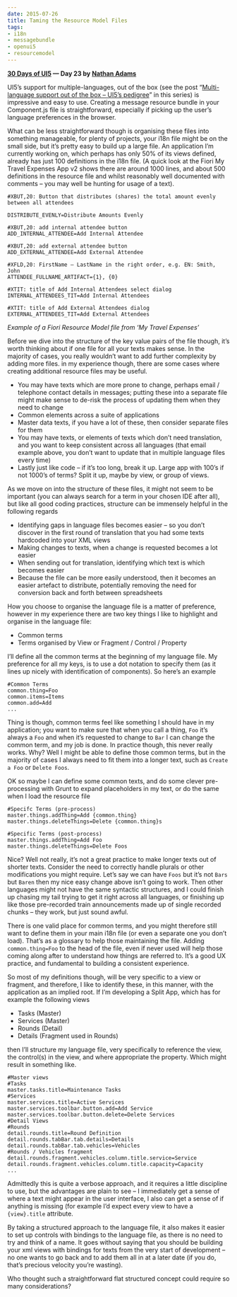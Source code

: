 ```yaml
---
date: 2015-07-26
title: Taming the Resource Model Files
tags:
- i18n
- messagebundle
- openui5
- resourcemodel
---
```


**[30 Days of UI5](/blog/posts/2015/07/04/30-days-of-ui5/) &mdash; Day 23 by [Nathan Adams](http://twitter.com/lxinspc)**

UI5’s support for multiple-languages, out of the box (see the post “[Multi-language support out of the box – UI5’s pedigree](/blog/posts/2015/07/16/multi-language-support-out-of-the-box-ui5s-pedigree/)” in this series) is impressive and easy to use. Creating a message resource bundle in your Component.js file is straightforward, especially if picking up the user’s language preferences in the browser.

What can be less straightforward though is organising these files into something manageable, for plenty of projects, your i18n file might be on the small side, but it’s pretty easy to build up a large file. An application I’m currently working on, which perhaps has only 50% of its views defined, already has just 100 definitions in the i18n file. (A quick look at the Fiori My Travel Expenses App v2 shows there are around 1000 lines, and about 500 definitions in the resource file and whilst reasonably well documented with comments – you may well be hunting for usage of a text).

```
#XBUT,20: Button that distributes (shares) the total amount evenly between all attendees

DISTRIBUTE_EVENLY=Distribute Amounts Evenly

#XBUT,20: add internal attendee button  
ADD_INTERNAL_ATTENDEE=Add Internal Attendee

#XBUT,20: add external attendee button  
ADD_EXTERNAL_ATTENDEE=Add External Attendee

#XFLD,20: FirstName – LastName in the right order, e.g. EN: Smith, John  
ATTENDEE_FULLNAME_ARTIFACT={1}, {0}

#XTIT: title of Add Internal Attendees select dialog  
INTERNAL_ATTENDEES_TIT=Add Internal Attendees

#XTIT: title of Add External Attendees dialog  
EXTERNAL_ATTENDEES_TIT=Add External Attendees
```
*Example of a Fiori Resource Model file from ‘My Travel Expenses’*

Before we dive into the structure of the key value pairs of the file though, it’s worth thinking about if one file for all your texts makes sense. In the majority of cases, you really wouldn’t want to add further complexity by adding more files. in my experience though, there are some cases where creating additional resource files may be useful.

- You may have texts which are more prone to change, perhaps email / telephone contact details in messages; putting these into a separate file might make sense to de-risk the process of updating them when they need to change
- Common elements across a suite of applications
- Master data texts, if you have a lot of these, then consider separate files for them
- You may have texts, or elements of texts which don’t need translation, and you want to keep consistent across all languages (that email example above, you don’t want to update that in multiple language files every time)
- Lastly just like code – if it’s too long, break it up. Large app with 100’s if not 1000’s of terms? Split it up, maybe by view, or group of views.

As we move on into the structure of these files, it might not seem to be important (you can always search for a term in your chosen IDE after all), but like all good coding practices, structure can be immensely helpful in the following regards

- Identifying gaps in language files becomes easier – so you don’t discover in the first round of translation that you had some texts hardcoded into your XML views
- Making changes to texts, when a change is requested becomes a lot easier
- When sending out for translation, identifying which text is which becomes easier
- Because the file can be more easily understood, then it becomes an easier artefact to distribute, potentially removing the need for conversion back and forth between spreadsheets

How you choose to organise the language file is a matter of preference, however in my experience there are two key things I like to highlight and organise in the language file:

- Common terms
- Terms organised by View or Fragment / Control / Property

I’ll define all the common terms at the beginning of my language file. My preference for all my keys, is to use a dot notation to specify them (as it lines up nicely with identification of components). So here’s an example

```
#Common Terms
common.thing=Foo
common.items=Items
common.add=Add
...
```

Thing is though, common terms feel like something I should have in my application; you want to make sure that when you call a thing, `Foo` it’s always a `Foo` and when it’s requested to change to `Bar` I can change the common term, and my job is done. In practice though, this never really works. Why? Well I might be able to define those common terms, but in the majority of cases I always need to fit them into a longer text, such as `Create a Foo` or `Delete Foos`.

OK so maybe I can define some common texts, and do some clever pre-processing with Grunt to expand placeholders in my text, or do the same when I load the resource file

```
#Specifc Terms (pre-process)
master.things.addThing=Add {common.thing}
master.things.deleteThings=Delete {common.thing}s
```

```
#Specific Terms (post-process)
master.things.addThing=Add Foo
master.things.deleteThings=Delete Foos
```

Nice? Well not really, it’s not a great practice to make longer texts out of shorter texts. Consider the need to correctly handle plurals or other modifications you might require. Let’s say we can have `Foos` but it’s not `Bars` but `Baren` then my nice easy change above isn’t going to work. Then other languages might not have the same syntactic structures, and I could finish up chasing my tail trying to get it right across all languages, or finishing up like those pre-recorded train announcements made up of single recorded chunks – they work, but just sound awful.

There is one valid place for common terms, and you might therefore still want to define them in your main i18n file (or even a separate one you don’t load). That’s as a glossary to help those maintaining the file. Adding `common.thing=Foo` to the head of the file, even if never used will help those coming along after to understand how things are referred to. It’s a good UX practice, and fundamental to building a consistent experience.

So most of my definitions though, will be very specific to a view or fragment, and therefore, I like to identify these, in this manner, with the application as an implied root. If I’m developing a Split App, which has for example the following views

- Tasks (Master)
- Services (Master)
- Rounds (Detail)
- Details (Fragment used in Rounds)

then I’ll structure my language file, very specifically to reference the view, the control(s) in the view, and where appropriate the property. Which might result in something like.

```
#Master views
#Tasks
master.tasks.title=Maintenance Tasks
#Services
master.services.title=Active Services
master.services.toolbar.button.add=Add Service
master.services.toolbar.button.delete=Delete Services
#Detail Views
#Rounds
detail.rounds.title=Round Definition
detail.rounds.tabBar.tab.details=Details
detail.rounds.tabBar.tab.vehicles=Vehicles
#Rounds / Vehicles fragment
detail.rounds.fragment.vehicles.column.title.service=Service
detail.rounds.fragment.vehicles.column.title.capacity=Capacity
...
```

Admittedly this is quite a verbose approach, and it requires a little discipline to use, but the advantages are plain to see – I immediately get a sense of where a text might appear in the user interface, I also can get a sense of if anything is missing (for example I’d expect every view to have a `{view}.title` attribute.

By taking a structured approach to the language file, it also makes it easier to set up controls with bindings to the language file, as there is no need to try and think of a name. It goes without saying that you should be building your xml views with bindings for texts from the very start of development – no one wants to go back and to add them all in at a later date (if you do, that’s precious velocity you’re wasting).

Who thought such a straightforward flat structured concept could require so many considerations?

